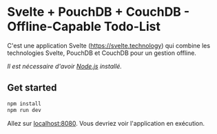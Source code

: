 # Svelte + PouchDB + CouchDB - Offline-Capable Todo-List

C'est une application Svelte (https://svelte.technology) qui combine les technologies Svelte, PouchDB et CouchDB pour un gestion offline.

*Il est nécessaire d'avoir [Node.js](https://nodejs.org) installé.*

## Get started

```bash
npm install
npm run dev
```

Allez sur [localhost:8080](http://localhost:8080). Vous devriez voir l'application en exécution.
